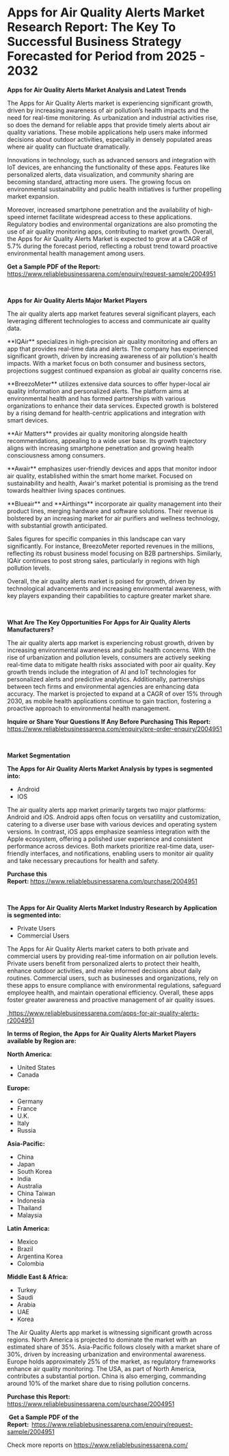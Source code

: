 <p><h1>Apps for Air Quality Alerts Market Research Report: The Key To Successful Business Strategy Forecasted for Period from 2025 - 2032</h1></p><p><strong>Apps for Air Quality Alerts Market Analysis and Latest Trends</strong></p>
<p><p>The Apps for Air Quality Alerts market is experiencing significant growth, driven by increasing awareness of air pollution’s health impacts and the need for real-time monitoring. As urbanization and industrial activities rise, so does the demand for reliable apps that provide timely alerts about air quality variations. These mobile applications help users make informed decisions about outdoor activities, especially in densely populated areas where air quality can fluctuate dramatically.</p><p>Innovations in technology, such as advanced sensors and integration with IoT devices, are enhancing the functionality of these apps. Features like personalized alerts, data visualization, and community sharing are becoming standard, attracting more users. The growing focus on environmental sustainability and public health initiatives is further propelling market expansion. </p><p>Moreover, increased smartphone penetration and the availability of high-speed internet facilitate widespread access to these applications. Regulatory bodies and environmental organizations are also promoting the use of air quality monitoring apps, contributing to market growth. Overall, the Apps for Air Quality Alerts Market is expected to grow at a CAGR of 5.7% during the forecast period, reflecting a robust trend toward proactive environmental health management among users.</p></p>
<p><strong>Get a Sample PDF of the Report:&nbsp;</strong> <a href="https://www.reliablebusinessarena.com/enquiry/request-sample/2004951?utm_campaign=3013&utm_medium=2&utm_source=Github&utm_content=ia&utm_term=29032025&utm_id=apps-for-air-quality-alerts">https://www.reliablebusinessarena.com/enquiry/request-sample/2004951</a></p>
<p>&nbsp;</p>
<p><strong>Apps for Air Quality Alerts Major Market Players</strong></p>
<p><p>The air quality alerts app market features several significant players, each leveraging different technologies to access and communicate air quality data. </p><p>**IQAir** specializes in high-precision air quality monitoring and offers an app that provides real-time data and alerts. The company has experienced significant growth, driven by increasing awareness of air pollution's health impacts. With a market focus on both consumer and business sectors, projections suggest continued expansion as global air quality concerns rise.</p><p>**BreezoMeter** utilizes extensive data sources to offer hyper-local air quality information and personalized alerts. The platform aims at environmental health and has formed partnerships with various organizations to enhance their data services. Expected growth is bolstered by a rising demand for health-centric applications and integration with smart devices.</p><p>**Air Matters** provides air quality monitoring alongside health recommendations, appealing to a wide user base. Its growth trajectory aligns with increasing smartphone penetration and growing health consciousness among consumers.</p><p>**Awair** emphasizes user-friendly devices and apps that monitor indoor air quality, established within the smart home market. Focused on sustainability and health, Awair's market potential is promising as the trend towards healthier living spaces continues.</p><p>**Blueair** and **Airthings** incorporate air quality management into their product lines, merging hardware and software solutions. Their revenue is bolstered by an increasing market for air purifiers and wellness technology, with substantial growth anticipated.</p><p>Sales figures for specific companies in this landscape can vary significantly. For instance, BreezoMeter reported revenues in the millions, reflecting its robust business model focusing on B2B partnerships. Similarly, IQAir continues to post strong sales, particularly in regions with high pollution levels. </p><p>Overall, the air quality alerts market is poised for growth, driven by technological advancements and increasing environmental awareness, with key players expanding their capabilities to capture greater market share.</p></p>
<p>&nbsp;</p>
<p><strong>What Are The Key Opportunities For Apps for Air Quality Alerts Manufacturers?</strong></p>
<p><p>The air quality alerts app market is experiencing robust growth, driven by increasing environmental awareness and public health concerns. With the rise of urbanization and pollution levels, consumers are actively seeking real-time data to mitigate health risks associated with poor air quality. Key growth trends include the integration of AI and IoT technologies for personalized alerts and predictive analytics. Additionally, partnerships between tech firms and environmental agencies are enhancing data accuracy. The market is projected to expand at a CAGR of over 15% through 2030, as mobile health applications continue to gain traction, fostering a proactive approach to environmental health management.</p></p>
<p><strong>Inquire or Share Your Questions If Any Before Purchasing This Report:</strong> <a href="https://www.reliablebusinessarena.com/enquiry/pre-order-enquiry/2004951?utm_campaign=3013&utm_medium=2&utm_source=Github&utm_content=ia&utm_term=29032025&utm_id=apps-for-air-quality-alerts">https://www.reliablebusinessarena.com/enquiry/pre-order-enquiry/2004951</a></p>
<p>&nbsp;</p>
<p><strong>Market Segmentation</strong></p>
<p><strong>The Apps for Air Quality Alerts Market Analysis by types is segmented into:</strong></p>
<p><ul><li>Android</li><li>IOS</li></ul></p>
<p><p>The air quality alerts app market primarily targets two major platforms: Android and iOS. Android apps often focus on versatility and customization, catering to a diverse user base with various devices and operating system versions. In contrast, iOS apps emphasize seamless integration with the Apple ecosystem, offering a polished user experience and consistent performance across devices. Both markets prioritize real-time data, user-friendly interfaces, and notifications, enabling users to monitor air quality and take necessary precautions for health and safety.</p></p>
<p><strong>Purchase this Report:&nbsp;</strong><a href="https://www.reliablebusinessarena.com/purchase/2004951?utm_campaign=3013&utm_medium=2&utm_source=Github&utm_content=ia&utm_term=29032025&utm_id=apps-for-air-quality-alerts">https://www.reliablebusinessarena.com/purchase/2004951</a></p>
<p>&nbsp;</p>
<p><strong>The Apps for Air Quality Alerts Market Industry Research by Application is segmented into:</strong></p>
<p><ul><li>Private Users</li><li>Commercial Users</li></ul></p>
<p><p>The Apps for Air Quality Alerts market caters to both private and commercial users by providing real-time information on air pollution levels. Private users benefit from personalized alerts to protect their health, enhance outdoor activities, and make informed decisions about daily routines. Commercial users, such as businesses and organizations, rely on these apps to ensure compliance with environmental regulations, safeguard employee health, and maintain operational efficiency. Overall, these apps foster greater awareness and proactive management of air quality issues.</p></p>
<p><a href="https://www.reliablebusinessarena.com/apps-for-air-quality-alerts-r2004951?utm_campaign=3013&utm_medium=2&utm_source=Github&utm_content=ia&utm_term=29032025&utm_id=apps-for-air-quality-alerts">&nbsp;https://www.reliablebusinessarena.com/apps-for-air-quality-alerts-r2004951</a></p>
<p><strong>In terms of Region, the Apps for Air Quality Alerts Market Players available by Region are:</strong></p>
<p>
    <p> <strong> North America: </strong>
        <ul>
            <li>United States</li>
            <li>Canada</li>
        </ul>
        </p> 
    <p> <strong> Europe: </strong>
        <ul>
            <li>Germany</li>
            <li>France</li>
            <li>U.K.</li>
            <li>Italy</li>
            <li>Russia</li>
        </ul>
        </p> 
    <p> <strong> Asia-Pacific: </strong>
        <ul>
            <li>China</li>
            <li>Japan</li>
            <li>South Korea</li>
            <li>India</li>
            <li>Australia</li>
            <li>China Taiwan</li>
            <li>Indonesia</li>
            <li>Thailand</li>
            <li>Malaysia</li>
        </ul>
        </p> 
    <p> <strong> Latin America: </strong>
        <ul>
            <li>Mexico</li>
            <li>Brazil</li>
            <li>Argentina Korea</li>
            <li>Colombia</li>
        </ul>
        </p> 
    <p> <strong> Middle East & Africa: </strong>
        <ul>
            <li>Turkey</li>
            <li>Saudi</li>
            <li>Arabia</li>
            <li>UAE</li>
            <li>Korea</li>
        </ul>
    </p>
    </p>
<p><p>The Air Quality Alerts app market is witnessing significant growth across regions. North America is projected to dominate the market with an estimated share of 35%. Asia-Pacific follows closely with a market share of 30%, driven by increasing urbanization and environmental awareness. Europe holds approximately 25% of the market, as regulatory frameworks enhance air quality monitoring. The USA, as part of North America, contributes a substantial portion. China is also emerging, commanding around 10% of the market share due to rising pollution concerns.</p></p>
<p><strong>Purchase this Report: </strong><a href="https://www.reliablebusinessarena.com/purchase/2004951?utm_campaign=3013&utm_medium=2&utm_source=Github&utm_content=ia&utm_term=29032025&utm_id=apps-for-air-quality-alerts">https://www.reliablebusinessarena.com/purchase/2004951</a></p>
<p>&nbsp;<strong>Get a Sample PDF of the Report:&nbsp;&nbsp;</strong><a href="https://www.reliablebusinessarena.com/enquiry/request-sample/2004951?utm_campaign=3013&utm_medium=2&utm_source=Github&utm_content=ia&utm_term=29032025&utm_id=apps-for-air-quality-alerts">https://www.reliablebusinessarena.com/enquiry/request-sample/2004951</a></p>
<p><strong></strong></p>
<p>Check more reports on <a href="https://www.reliablebusinessarena.com/?utm_campaign=3013&utm_medium=2&utm_source=Github&utm_content=ia&utm_term=29032025&utm_id=apps-for-air-quality-alerts">https://www.reliablebusinessarena.com/</a></p>